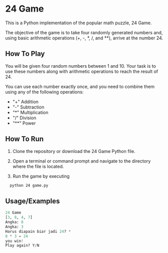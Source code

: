 
# 24 Game

This is a Python implementation of the popular math puzzle, 24 Game. 

The objective of the game is to take four randomly generated numbers and, using basic arithmetic operations (+, -, *, /, and **), arrive at the number 24.


## How To Play

You will be given four random numbers between 1 and 10.
Your task is to use these numbers along with arithmetic operations to reach the result of 24.

You can use each number exactly once, and you need to combine them using any of the following operations:

- "+" Addition
- "-" Subtraction
- "*" Multiplication
- "/" Division 
- "**" Power


## How To Run 

1. Clone the repository or download the 24 Game Python file.

2. Open a terminal or command prompt and navigate to the directory where the file is located.

3.  Run the game by executing 


```bash
  python 24 game.py
```




## Usage/Examples

```python
24 Game
[3, 8, 4, 7]
Angka: 8
Angka: 3
Harus diapain biar jadi 24? *
8 * 3 = 24
you win!
Play again? Y/N
```
